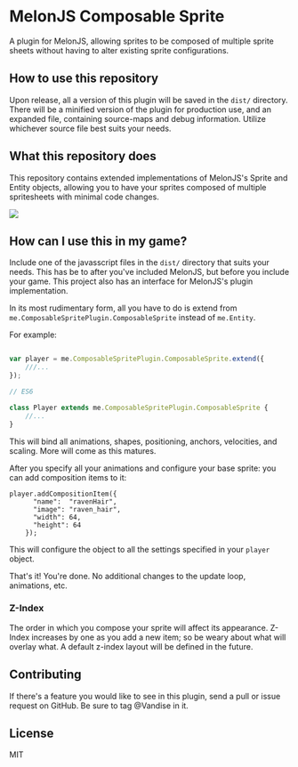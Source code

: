 # MelonJS Composable Sprite
A plugin for MelonJS, allowing sprites to be composed of multiple sprite sheets without having to alter existing sprite configurations. 

## How to use this repository
Upon release, all a version of this plugin will be saved in the `dist/` directory. There will be a minified version of the plugin for production use, and an expanded file, containing source-maps and debug information. Utilize whichever source file best suits your needs.

## What this repository does
This repository contains extended implementations of MelonJS's Sprite and Entity objects, allowing you to have your sprites composed of multiple spritesheets with minimal code changes.

![](https://media.giphy.com/media/3oxHQz3sqShUqY5cRy/giphy.gif) 

## How can I use this in my game?

Include one of the javasscript files in the `dist/` directory that suits your needs. This has be to after you've included MelonJS, but before you include your game. This project also has an interface for MelonJS's plugin implementation.

In its most rudimentary form, all you have to do is extend from `me.ComposableSpritePlugin.ComposableSprite` instead of `me.Entity`.

For example:

```javascript

var player = me.ComposableSpritePlugin.ComposableSprite.extend({
	///...
});

// ES6

class Player extends me.ComposableSpritePlugin.ComposableSprite {
	//...
}

```

This will bind all animations, shapes, positioning, anchors, velocities, and scaling. More will come as this matures.

After you specify all your animations and configure your base sprite: you can add composition items to it:

```
player.addCompositionItem({
      "name":  "ravenHair",
      "image": "raven_hair",
      "width": 64,
      "height": 64
    });
```

This will configure the object to all the settings specified in your `player` object.

That's it! You're done. No additional changes to the update loop, animations, etc.

### Z-Index

The order in which you compose your sprite will affect its appearance. Z-Index increases by one as you add a new item; so be weary about what will overlay what. A default z-index layout will be defined in the future.

## Contributing
If there's a feature you would like to see in this plugin, send a pull or issue request on GitHub. Be sure to tag @Vandise in it.

## License
MIT 


